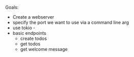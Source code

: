 Goals:
 - Create a webserver
 - specify the port we want to use via a command line arg
 - use tokio - 
 - basic endpoints
	 - create todos
	 - get todos
	 - get welcome message